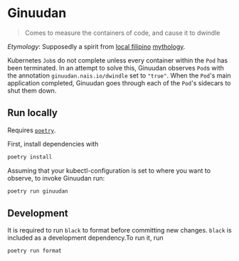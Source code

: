 Ginuudan
========

> Comes to measure the containers of code, and cause it to dwindle

*Etymology*: Supposedly a spirit from [local filipino](https://en.wikipedia.org/wiki/Isnag_people) [mythology](https://en.wikipedia.org/wiki/List_of_Philippine_mythological_figures#Isnag).

Kubernetes `Job`s do not complete unless every container within the `Pod` has been terminated.
In an attempt to solve this, Ginuudan observes `Pod`s with the annotation `ginuudan.nais.io/dwindle` set to `"true"`.
When the `Pod`'s main application completed, Ginuudan goes through each of the `Pod`'s sidecars to shut them down.

## Run locally

Requires [`poetry`](https://python-poetry.org/docs/#installation).

First, install dependencies with
```bash
poetry install
```

Assuming that your kubectl-configuration is set to where you want to observe, to invoke Ginuudan run:
```bash
poetry run ginuudan
```

## Development

It is required to run `black` to format before committing new changes. 
`black` is included as a development dependency.To run it, run
```bash
poetry run format
```

